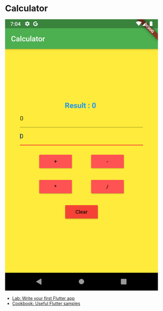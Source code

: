 # Calculator

![Image description](https://raw.githubusercontent.com/hhhrrrttt222111/FLuTTuR/master/CALCULATOR/Screenshot.png)

- [Lab: Write your first Flutter app](https://flutter.dev/docs/get-started/codelab)
- [Cookbook: Useful Flutter samples](https://flutter.dev/docs/cookbook)

